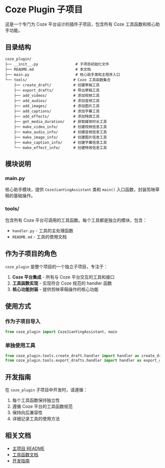 # Coze Plugin 子项目

这是一个专门为 Coze 平台设计的插件子项目，包含所有 Coze 工具函数和核心助手功能。

## 目录结构

```
coze_plugin/
├── __init__.py                 # 子项目初始化文件
├── README.md                   # 本文档
├── main.py                     # 核心助手类和主程序入口
└── tools/                     # Coze 工具函数集合
    ├── create_draft/          # 创建草稿工具
    ├── export_drafts/         # 导出草稿工具
    ├── add_videos/            # 添加视频工具
    ├── add_audios/            # 添加音频工具
    ├── add_images/            # 添加图片工具
    ├── add_captions/          # 添加字幕工具
    ├── add_effects/           # 添加特效工具
    ├── get_media_duration/    # 获取媒体时长工具
    ├── make_video_info/       # 创建视频信息工具
    ├── make_audio_info/       # 创建音频信息工具
    ├── make_image_info/       # 创建图片信息工具
    ├── make_caption_info/     # 创建字幕信息工具
    └── make_effect_info/      # 创建特效信息工具
```

## 模块说明

### main.py
核心助手模块，提供 `CozeJianYingAssistant` 类和 `main()` 入口函数，封装剪映草稿的基础操作。

### tools/
包含所有 Coze 平台可调用的工具函数。每个工具都是独立的模块，包含：
- `handler.py` - 工具的主处理函数
- `README.md` - 工具的使用文档

## 作为子项目的角色

`coze_plugin` 是整个项目的一个独立子项目，专注于：
1. **Coze 平台集成** - 所有与 Coze 平台交互的工具和接口
2. **工具函数实现** - 实现符合 Coze 规范的 handler 函数
3. **核心功能封装** - 提供剪映草稿操作的核心功能

## 使用方式

### 作为子项目导入
```python
from coze_plugin import CozeJianYingAssistant, main
```

### 单独使用工具
```python
from coze_plugin.tools.create_draft.handler import handler as create_draft
from coze_plugin.tools.export_drafts.handler import handler as export_drafts
```

## 开发指南

在 `coze_plugin` 子项目中开发时，请遵循：
1. 每个工具函数保持独立性
2. 遵循 Coze 平台的工具函数规范
3. 保持向后兼容性
4. 详细记录工具的使用方法

## 相关文档

- [主项目 README](../README.md)
- [工具函数文档](./tools/)
- [开发指南](../docs/guides/)
